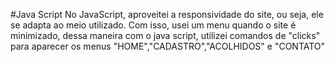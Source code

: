 #Java Script
No JavaScript, aproveitei a responsividade do site, ou seja, ele se adapta ao meio utilizado. Com isso, usei um menu quando o site é minimizado, dessa maneira com o java script, utilizei comandos de "clicks" para aparecer os menus "HOME","CADASTRO","ACOLHIDOS" e "CONTATO"
